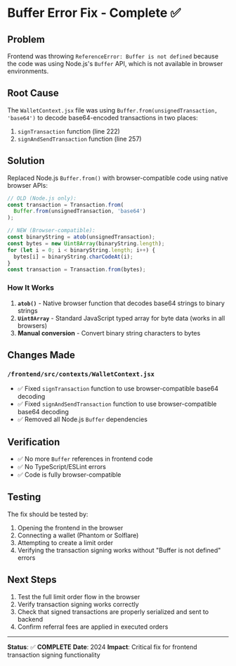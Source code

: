 # Buffer Error Fix - Complete ✅

## Problem
Frontend was throwing `ReferenceError: Buffer is not defined` because the code was using Node.js's `Buffer` API, which is not available in browser environments.

## Root Cause
The `WalletContext.jsx` file was using `Buffer.from(unsignedTransaction, 'base64')` to decode base64-encoded transactions in two places:
1. `signTransaction` function (line 222)
2. `signAndSendTransaction` function (line 257)

## Solution
Replaced Node.js `Buffer.from()` with browser-compatible code using native browser APIs:

```javascript
// OLD (Node.js only):
const transaction = Transaction.from(
  Buffer.from(unsignedTransaction, 'base64')
);

// NEW (Browser-compatible):
const binaryString = atob(unsignedTransaction);
const bytes = new Uint8Array(binaryString.length);
for (let i = 0; i < binaryString.length; i++) {
  bytes[i] = binaryString.charCodeAt(i);
}
const transaction = Transaction.from(bytes);
```

### How It Works
1. **`atob()`** - Native browser function that decodes base64 strings to binary strings
2. **`Uint8Array`** - Standard JavaScript typed array for byte data (works in all browsers)
3. **Manual conversion** - Convert binary string characters to bytes

## Changes Made

### `/frontend/src/contexts/WalletContext.jsx`
- ✅ Fixed `signTransaction` function to use browser-compatible base64 decoding
- ✅ Fixed `signAndSendTransaction` function to use browser-compatible base64 decoding
- ✅ Removed all Node.js `Buffer` dependencies

## Verification
- ✅ No more `Buffer` references in frontend code
- ✅ No TypeScript/ESLint errors
- ✅ Code is fully browser-compatible

## Testing
The fix should be tested by:
1. Opening the frontend in the browser
2. Connecting a wallet (Phantom or Solflare)
3. Attempting to create a limit order
4. Verifying the transaction signing works without "Buffer is not defined" errors

## Next Steps
1. Test the full limit order flow in the browser
2. Verify transaction signing works correctly
3. Check that signed transactions are properly serialized and sent to backend
4. Confirm referral fees are applied in executed orders

---

**Status**: ✅ **COMPLETE**
**Date**: 2024
**Impact**: Critical fix for frontend transaction signing functionality
